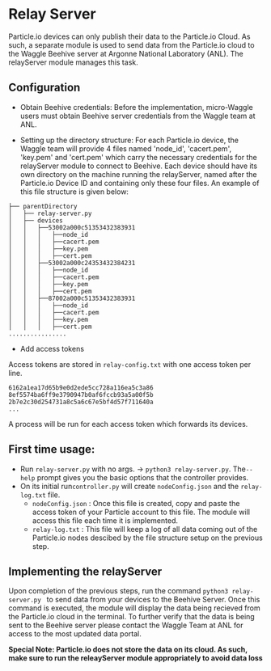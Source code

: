 # Relay Server
Particle.io devices can only publish their data to the Particle.io Cloud. As such, a separate module is used to send data from the Particle.io cloud to the Waggle Beehive server at Argonne National Laboratory (ANL). The relayServer module manages this task.

## Configuration

* Obtain Beehive credentials:
  Before the implementation, micro-Waggle users must obtain Beehive server credentials from the Waggle team at ANL.

* Setting up the directory structure:
For each Particle.io device, the Waggle team will provide 4 files named 'node_id', 'cacert.pem', 'key.pem' and 'cert.pem' which carry the necessary credentials for the relayServer module to connect to Beehive. Each device should have its own directory on the machine running the relayServer, named after the Particle.io Device ID and containing only these four files. An example of this file structure is given below:

```
├── parentDirectory
│   ├── relay-server.py
│   ├── devices
│   │   ├──53002a000c51353432383931
│   │   │   ├──node_id
│   │   │   ├──cacert.pem
│   │   │   ├──key.pem
│   │   │   ├──cert.pem
│   │   ├──53002a000c24353432384231
│   │   │   ├──node_id
│   │   │   ├──cacert.pem
│   │   │   ├──key.pem
│   │   │   ├──cert.pem
│   │   ├──87002a000c51353432383931
│   │   │   ├──node_id
│   │   │   ├──cacert.pem
│   │   │   ├──key.pem
│   │   │   ├──cert.pem
................
```

* Add access tokens

Access tokens are stored in `relay-config.txt` with one access token per line.

```
6162a1ea17d65b9e0d2ede5cc728a116ea5c3a86
8ef5574ba6ff9e3790947b0af6fccb93a5a00f5b
2b7e2c30d254731a8c5a6c67e5bf4d57f711640a
...
```

A process will be run for each access token which forwards its devices.

## First time usage:
- Run `relay-server.py` with no args. -> `python3 relay-server.py`. The`--help` prompt gives you the basic options that the controller provides.
- On its initial run`controller.py` will create `nodeConfig.json` and the `relay-log.txt` file.
    - `nodeConfig.json` : Once this file is created, copy and paste the access token of your Particle account to this file. The module will access this file each time it is implemented.
    -  `relay-log.txt`  : This file will keep a log of all data coming out of the Particle.io nodes descibed by the file structure setup on the previous step.

## Implementing the relayServer
Upon completion of the previous steps, run the command ```python3 relay-server.py ``` to send data from your devices to the Beehive Server. Once this command is executed, the module will display the data being recieved from the Particle.io cloud in the terminal. To further verify that the data is being sent to the Beehive server please contact the Waggle Team at ANL for access to the most updated data portal.

**Special Note: Particle.io does not store the data on its cloud. As such, make sure to run the releayServer module appropriately to avoid data loss**
